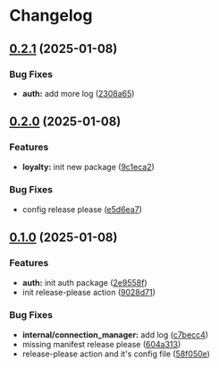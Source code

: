 # Changelog

## [0.2.1](https://github.com/singgihdwindaru/go-monorepo/compare/v0.2.0...v0.2.1) (2025-01-08)


### Bug Fixes

* **auth:** add more log ([2308a65](https://github.com/singgihdwindaru/go-monorepo/commit/2308a65d2c993d74cc9b755c151841945c82ad4a))

## [0.2.0](https://github.com/singgihdwindaru/go-monorepo/compare/v0.1.0...v0.2.0) (2025-01-08)


### Features

* **loyalty:** init new package ([9c1eca2](https://github.com/singgihdwindaru/go-monorepo/commit/9c1eca222574afb594c63b4a9f48c5e88f54540f))


### Bug Fixes

* config release please ([e5d6ea7](https://github.com/singgihdwindaru/go-monorepo/commit/e5d6ea7a78effd5d4ecb8c1dde8c0038d05f1f8b))

## [0.1.0](https://github.com/singgihdwindaru/go-monorepo/compare/v0.0.2...v0.1.0) (2025-01-08)


### Features

* **auth:** init auth package ([2e9558f](https://github.com/singgihdwindaru/go-monorepo/commit/2e9558f113dd901618ca1d57af9cc6b0e55f5706))
* init release-please action ([9028d71](https://github.com/singgihdwindaru/go-monorepo/commit/9028d71aa1d388b7c97de6e09a6aa91f79f891d1))


### Bug Fixes

* **internal/connection_manager:** add log ([c7becc4](https://github.com/singgihdwindaru/go-monorepo/commit/c7becc449e591b64a31b5af26c53b70beccf6824))
* missing manifest release please ([604a313](https://github.com/singgihdwindaru/go-monorepo/commit/604a313888f2db65f25736c9af303d4ffdf23aeb))
* release-please action and it's config file ([58f050e](https://github.com/singgihdwindaru/go-monorepo/commit/58f050e7ca3d8b8f16641a863ba3b096f15fc9f7))
